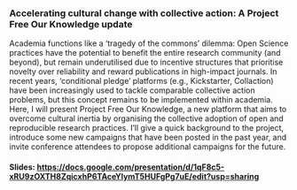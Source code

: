 ### Accelerating cultural change with collective action: A Project Free Our Knowledge update
Academia functions like a ‘tragedy of the commons’ dilemma: Open Science practices have the potential to benefit the entire research community (and beyond), but remain underutilised due to incentive structures that prioritise novelty over reliability and reward publications in high-impact journals. In recent years, ‘conditional pledge’ platforms (e.g., Kickstarter, Collaction) have been increasingly used to tackle comparable collective action problems, but this concept remains to be implemented within academia. Here, I will present Project Free Our Knowledge, a new platform that aims to overcome cultural inertia by organising the collective adoption of open and reproducible research practices. I’ll give a quick background to the project, introduce some new campaigns that have been posted in the past year, and invite conference attendees to propose additional campaigns for the future.

#### Slides: https://docs.google.com/presentation/d/1qF8c5-xRU9zOXTH8ZqicxhP6TAceYlymT5HUFgPg7uE/edit?usp=sharing
